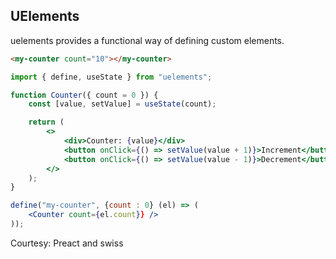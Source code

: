 ## UElements

uelements provides a functional way of defining custom elements.

```html
<my-counter count="10"></my-counter>
```

```jsx
import { define, useState } from "uelements";

function Counter({ count = 0 }) {
	const [value, setValue] = useState(count);

	return (
		<>
			<div>Counter: {value}</div>
			<button onClick={() => setValue(value + 1)}>Increment</button>
			<button onClick={() => setValue(value - 1)}>Decrement</button>
		</>
	);
}

define("my-counter", {count : 0} (el) => (
	<Counter count={el.count}} />
));

```

Courtesy: Preact and swiss
